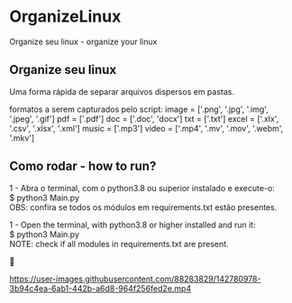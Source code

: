 # OrganizeLinux
Organize seu linux - organize your linux



## Organize seu linux 
Uma forma rápida de separar arquivos dispersos em pastas.


formatos a serem capturados pelo script:
    image = ['.png', '.jpg', '.img', '.jpeg', '.gif']
    pdf = ['.pdf']
    doc = ['.doc', 'docx']
    txt = ['.txt']
    excel = ['.xlx', '.csv', '.xlsx', '.xml']
    music = ['.mp3']
    video = ['.mp4', '.mv', '.mov', '.webm', '.mkv']

## Como rodar - how to run?

1 - Abra o terminal, com o python3.8 ou superior instalado e execute-o:<br>
$ python3 Main.py<br>
OBS: confira se todos os módulos em requirements.txt estão presentes.

1 - Open the terminal, with python3.8 or higher installed and run it: <br>
$ python3 Main.py<br>
NOTE: check if all modules in requirements.txt are present.

💙


https://user-images.githubusercontent.com/88283829/142780978-3b94c4ea-6ab1-442b-a6d8-964f256fed2e.mp4

